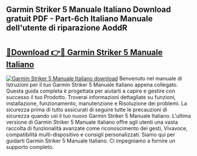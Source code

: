 ## Garmin Striker 5 Manuale Italiano Download gratuit PDF - Part-6ch Italiano Manuale dell'utente di riparazione AoddR

# <h2><a href="http://dfc3rwa.blite.top/?on=Garmin+Striker+5+Manuale+Italiano">🔗Download 👉🔴 Garmin Striker 5 Manuale Italiano</a></h2>

[![Garmin Striker 5 Manuale Italiano download](https://i.imgur.com/lujVjoI.png)](http://dfc3rwa.blite.top/?on=Garmin+Striker+5+Manuale+Italiano)
Benvenuto nel manuale di Istruzioni per il tuo Garmin Striker 5 Manuale Italiano appena collegato. Questa guida completa è progettata per aiutarti a capire e gestire con successo il tuo Prodotto. Troverai informazioni dettagliate su funzioni, installazione, funzionamento, manutenzione e Risoluzione dei problemi. La sicurezza prima di tutto assicurati di seguire tutte le precauzioni di sicurezza quando usi il tuo nuovo Garmin Striker 5 Manuale Italiano. L'ultima versione di Garmin Striker 5 Manuale Italiano offre agli utenti una vasta raccolta di funzionalità avanzate come riconoscimento dei gesti, Vivavoce, compatibilità multi-dispositivo e consigli personalizzati. Siamo qui per guidarti Garmin Striker 5 Manuale Italiano. Ci impegniamo a fornire un supporto completo.
